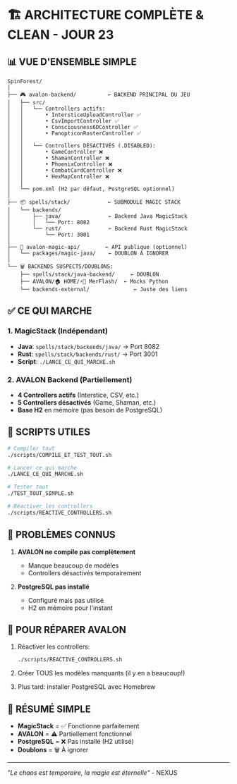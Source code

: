 # 🏗️ ARCHITECTURE COMPLÈTE & CLEAN - JOUR 23

## 📊 VUE D'ENSEMBLE SIMPLE

```
SpinForest/
│
├── 🎮 avalon-backend/          ← BACKEND PRINCIPAL DU JEU
│   ├── src/
│   │   └── Controllers actifs:
│   │       • IntersticeUploadController ✅
│   │       • CsvImportController ✅
│   │       • Consciousness6DController ✅
│   │       • PanopticonRosterController ✅
│   │   
│   │   └── Controllers DÉSACTIVÉS (.DISABLED):
│   │       • GameController ❌
│   │       • ShamanController ❌
│   │       • PhoenixController ❌
│   │       • CombatCardController ❌
│   │       • HexMapController ❌
│   │
│   └── pom.xml (H2 par défaut, PostgreSQL optionnel)
│
├── 📦 spells/stack/            ← SUBMODULE MAGIC STACK
│   └── backends/
│       ├── java/               ← Backend Java MagicStack
│       │   └── Port: 8082
│       └── rust/               ← Backend Rust MagicStack
│           └── Port: 3001
│
├── 📂 avalon-magic-api/        ← API publique (optionnel)
│   └── packages/magic-java/    ← DOUBLON À IGNORER
│
└── 🗑️ BACKENDS SUSPECTS/DOUBLONS:
    ├── spells/stack/java-backend/     ← DOUBLON
    ├── AVALON/🏠 HOME/⚡🧙 MerFlash/  ← Mocks Python
    └── backends-external/              ← Juste des liens

```

## ✅ CE QUI MARCHE

### 1. MagicStack (Indépendant)
- **Java**: `spells/stack/backends/java/` → Port 8082
- **Rust**: `spells/stack/backends/rust/` → Port 3001
- **Script**: `./LANCE_CE_QUI_MARCHE.sh`

### 2. AVALON Backend (Partiellement)
- **4 Controllers actifs** (Interstice, CSV, etc.)
- **5 Controllers désactivés** (Game, Shaman, etc.)
- **Base H2** en mémoire (pas besoin de PostgreSQL)

## 🚀 SCRIPTS UTILES

```bash
# Compiler tout
./scripts/COMPILE_ET_TEST_TOUT.sh

# Lancer ce qui marche
./LANCE_CE_QUI_MARCHE.sh

# Tester tout
./TEST_TOUT_SIMPLE.sh

# Réactiver les controllers
./scripts/REACTIVE_CONTROLLERS.sh
```

## 🔴 PROBLÈMES CONNUS

1. **AVALON ne compile pas complètement**
   - Manque beaucoup de modèles
   - Controllers désactivés temporairement

2. **PostgreSQL pas installé**
   - Configuré mais pas utilisé
   - H2 en mémoire pour l'instant

## 📝 POUR RÉPARER AVALON

1. Réactiver les controllers:
   ```bash
   ./scripts/REACTIVE_CONTROLLERS.sh
   ```

2. Créer TOUS les modèles manquants (il y en a beaucoup!)

3. Plus tard: installer PostgreSQL avec Homebrew

## 🎯 RÉSUMÉ SIMPLE

- **MagicStack** = ✅ Fonctionne parfaitement
- **AVALON** = ⚠️ Partiellement fonctionnel
- **PostgreSQL** = ❌ Pas installé (H2 utilisé)
- **Doublons** = 🗑️ À ignorer

---

*"Le chaos est temporaire, la magie est éternelle"* - NEXUS